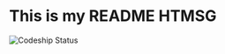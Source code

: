# This is my README HTMSG
![Codeship Status](https://www.codeship.io/projects/14eaf0c0-4d3d-0131-f68c-6a6daae23062/status)
